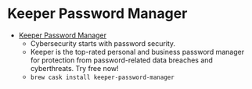 # Keeper Password Manager
- [Keeper Password Manager](https://keepersecurity.com/)
  -  Cybersecurity starts with password security.
  - Keeper is the top-rated personal and business password manager for protection from password-related data breaches and cyberthreats. Try free now!
  - `brew cask install keeper-password-manager`
